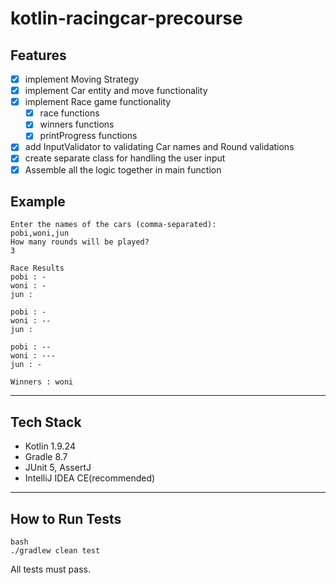 # kotlin-racingcar-precourse


## Features
- [x] implement Moving Strategy
- [x] implement Car entity and move functionality
- [x] implement Race game functionality
    - [x] race functions 
    - [x] winners functions 
    - [x] printProgress functions 
- [x] add InputValidator to validating Car names and Round validations
- [x] create separate class for handling the user input
- [x] Assemble all the logic together in main function

## Example
```
Enter the names of the cars (comma‑separated): 
pobi,woni,jun
How many rounds will be played?
3

Race Results
pobi : -
woni : -
jun : 

pobi : -
woni : --
jun : 

pobi : --
woni : ---
jun : -

Winners : woni
```
---

## Tech Stack

- Kotlin 1.9.24
- Gradle 8.7
- JUnit 5, AssertJ
- IntelliJ IDEA CE(recommended)

---

## How to Run Tests
```
bash
./gradlew clean test
```
All tests must pass.